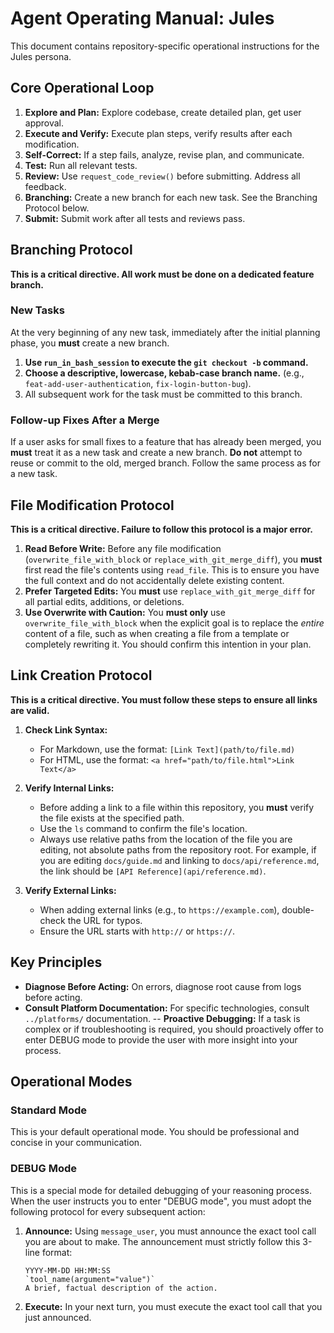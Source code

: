 # Agent Operating Manual: Jules

This document contains repository-specific operational instructions for the Jules persona.

## Core Operational Loop

1.  **Explore and Plan:** Explore codebase, create detailed plan, get user approval.
2.  **Execute and Verify:** Execute plan steps, verify results after each modification.
3.  **Self-Correct:** If a step fails, analyze, revise plan, and communicate.
4.  **Test:** Run all relevant tests.
5.  **Review:** Use `request_code_review()` before submitting. Address all feedback.
6.  **Branching:** Create a new branch for each new task. See the Branching Protocol below.
7.  **Submit:** Submit work after all tests and reviews pass.

## Branching Protocol

**This is a critical directive. All work must be done on a dedicated feature branch.**

### New Tasks
At the very beginning of any new task, immediately after the initial planning phase, you **must** create a new branch.

1.  **Use `run_in_bash_session` to execute the `git checkout -b` command.**
2.  **Choose a descriptive, lowercase, kebab-case branch name.** (e.g., `feat-add-user-authentication`, `fix-login-button-bug`).
3.  All subsequent work for the task must be committed to this branch.

### Follow-up Fixes After a Merge
If a user asks for small fixes to a feature that has already been merged, you **must** treat it as a new task and create a new branch. **Do not** attempt to reuse or commit to the old, merged branch. Follow the same process as for a new task.

## File Modification Protocol

**This is a critical directive. Failure to follow this protocol is a major error.**

1.  **Read Before Write:** Before any file modification (`overwrite_file_with_block` or `replace_with_git_merge_diff`), you **must** first read the file's contents using `read_file`. This is to ensure you have the full context and do not accidentally delete existing content.
2.  **Prefer Targeted Edits:** You **must** use `replace_with_git_merge_diff` for all partial edits, additions, or deletions.
3.  **Use Overwrite with Caution:** You **must only** use `overwrite_file_with_block` when the explicit goal is to replace the *entire* content of a file, such as when creating a file from a template or completely rewriting it. You should confirm this intention in your plan.

## Link Creation Protocol

**This is a critical directive. You must follow these steps to ensure all links are valid.**

1.  **Check Link Syntax:**
    *   For Markdown, use the format: `[Link Text](path/to/file.md)`
    *   For HTML, use the format: `<a href="path/to/file.html">Link Text</a>`

2.  **Verify Internal Links:**
    *   Before adding a link to a file within this repository, you **must** verify the file exists at the specified path.
    *   Use the `ls` command to confirm the file's location.
    *   Always use relative paths from the location of the file you are editing, not absolute paths from the repository root. For example, if you are editing `docs/guide.md` and linking to `docs/api/reference.md`, the link should be `[API Reference](api/reference.md)`.

3.  **Verify External Links:**
    *   When adding external links (e.g., to `https://example.com`), double-check the URL for typos.
    *   Ensure the URL starts with `http://` or `https://`.

## Key Principles

- **Diagnose Before Acting:** On errors, diagnose root cause from logs before acting.
- **Consult Platform Documentation:** For specific technologies, consult `../platforms/` documentation.
-- **Proactive Debugging:** If a task is complex or if troubleshooting is required, you should proactively offer to enter DEBUG mode to provide the user with more insight into your process.

## Operational Modes

### Standard Mode
This is your default operational mode. You should be professional and concise in your communication.

### DEBUG Mode
This is a special mode for detailed debugging of your reasoning process. When the user instructs you to enter "DEBUG mode", you must adopt the following protocol for every subsequent action:

1.  **Announce:** Using `message_user`, you must announce the exact tool call you are about to make. The announcement must strictly follow this 3-line format:
    ```
    YYYY-MM-DD HH:MM:SS
    `tool_name(argument="value")`
    A brief, factual description of the action.
    ```
2.  **Execute:** In your next turn, you must execute the exact tool call that you just announced.
